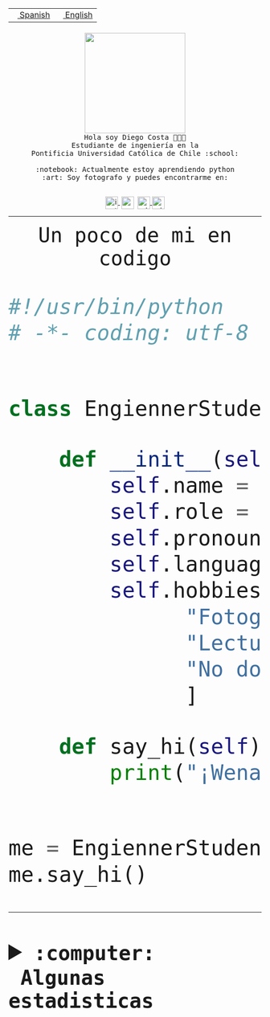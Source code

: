 <table border="0"  align="right">
 <tr><td><a href="README.md"><img src="https://upload.wikimedia.org/wikipedia/commons/thumb/8/89/Bandera_de_Espa%C3%B1a.svg/1200px-Bandera_de_Espa%C3%B1a.svg.png" height="10"> Spanish</a></td>
 <td><a href="README.en.md"><img src="https://upload.wikimedia.org/wikipedia/commons/a/a4/Flag_of_the_United_States.svg" height="10"> English</a></td></tr>
</table><br><br><br>


<p align="center">
  <img src="https://github.com/diegocostares/diegocostares/blob/main/Images/aaa2.gif?raw=true" height="200px">
  <br><samp>
    Hola soy Diego Costa 👨🏻‍💻<br>
    Estudiante de ingeniería en la <br>
    Pontificia Universidad Católica de Chile :school:<br>
  <br>
    :notebook: Actualmente estoy aprendiendo python <br>
    :art: Soy fotografo y puedes encontrarme en: <br>
  <br></samp>
  
</p>

<p align="center">
   <a href="https://instagram.com/diegocosta_no" target="blank">
    <img 
    align="center" src="https://cdn.jsdelivr.net/npm/simple-icons@3.0.1/icons/instagram.svg" alt="instagram" height="25px" width="25px" />
  </a>
  <a style="border: 3px solid; color: white;"href="https://t.me/diegocosta_no" target="blank">
  <img
  align="center" alt="Telegram" width="25px" src="https://icons-for-free.com/iconfiles/png/512/Telegram-1324888767380505522.png" />
</a>
<a href="https://api.whatsapp.com/send?phone=56971897835&text=Hola!" target="blank">
  <img
  align="center" alt="wtsp" width="25px" src="https://img.icons8.com/pastel-glyph/2x/whatsapp--v2.png" />
</a>
<a href="https://www.linkedin.com/in/diego-costa-786249213/" target="blank">
  <img
  align="center" alt="wtsp" width="25px" src="https://img.icons8.com/metro/452/linkedin.png" />
</a>

  </a>
</p>

---


<p align="center"><font size="25"><samp>Un poco de mi en codigo</samp></front></p>


```python
#!/usr/bin/python
# -*- coding: utf-8 -*-


class EngiennerStudent:

    def __init__(self):
        self.name = "Diego Costa"
        self.role = "Estudiante"
        self.pronouns = "he/him"
        self.language_spoken = ["es_CL", "en_US"]
        self.hobbies = [
              "Fotografia",
              "Lectura",
              "No dormir",
              ]

    def say_hi(self):
        print("¡Wena mundo!")


me = EngiennerStudent()
me.say_hi()
```
---
<details>
  <summary><b><samp>:computer: &nbsp;Algunas estadisticas</samp></b></summary>
  <br/></p>

<!--START_SECTION:waka-->
![Code Time](http://img.shields.io/badge/Code%20Time-733%20hrs%2039%20mins-blue)

**Soy nocturno 🦉** 

```text
🌞 Mañana     7 commits      ░░░░░░░░░░░░░░░░░░░░░░░░░   1.15% 
🌆 Día        194 commits    ████████░░░░░░░░░░░░░░░░░   31.91% 
🌃 Tarde      241 commits    ██████████░░░░░░░░░░░░░░░   39.64% 
🌙 Noche      166 commits    ██████░░░░░░░░░░░░░░░░░░░   27.3%

```
📅 **Soy más productivo los Miércoles** 

```text
Lunes        70 commits     ███░░░░░░░░░░░░░░░░░░░░░░   11.51% 
Martes       74 commits     ███░░░░░░░░░░░░░░░░░░░░░░   12.17% 
Miércoles    134 commits    █████░░░░░░░░░░░░░░░░░░░░   22.04% 
Jueves       74 commits     ███░░░░░░░░░░░░░░░░░░░░░░   12.17% 
Viernes      59 commits     ██░░░░░░░░░░░░░░░░░░░░░░░   9.7% 
Sábado       91 commits     ███░░░░░░░░░░░░░░░░░░░░░░   14.97% 
Domingo      106 commits    ████░░░░░░░░░░░░░░░░░░░░░   17.43%

```


📊 **Esta semana me dediqué a** 

```text
🐱‍💻 Proyectos: 
TempLex                  11 hrs 35 mins      ██████████████████░░░░░░░   73.04% 
TemPlatex                2 hrs 5 mins        ███░░░░░░░░░░░░░░░░░░░░░░   13.18% 
latex-templates          1 hr 35 mins        ██░░░░░░░░░░░░░░░░░░░░░░░   10.08% 
login_MP                 26 mins             ░░░░░░░░░░░░░░░░░░░░░░░░░   2.74% 
myfirstdoc               4 mins              ░░░░░░░░░░░░░░░░░░░░░░░░░   0.44%

```


 Last Updated on 16/11/2022 08:33:18 UTC
<!--END_SECTION:waka-->
  
  

<p align="center"> <img src="https://github-readme-stats.vercel.app/api?username=diegocostares&show_icons=true&theme=ayu-mirage" alt="abhisheknaiidu" /></p>
 
</details>
